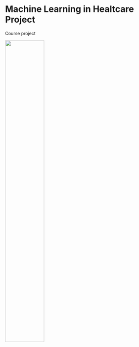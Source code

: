 # Machine Learning in Healtcare Project
Course project

<img align="center" src="https://user-images.githubusercontent.com/74211354/98663062-444aad80-2351-11eb-9d5a-c09be1edfaf3.png" width="50%"></img>
